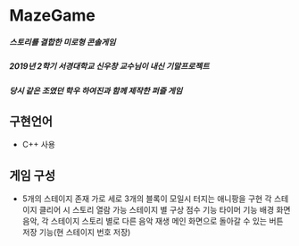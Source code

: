 # MazeGame
##### 스토리를 결합한 미로형 콘솔게임

##### 2019년 2학기 서경대학교 신우창 교수님이 내신 기말프로젝트
##### 당시 같은 조였던 학우 하여진과 함께 제작한 퍼즐 게임

## 구현언어
- C++ 사용

## 게임 구성
- 5개의 스테이지 존재
가로 세로 3개의 블록이 모일시 터지는 애니팡을 구현
각 스테이지 클리어 시 스토리 열람 가능
스테이지 별 구상
점수 기능
타이머 기능
배경 화면 음악, 각 스테이지 스토리 별로 다른 음악 재생
메인 화면으로 돌아갈 수 있는 버튼
저장 기능(현 스테이지 번호 저장)
